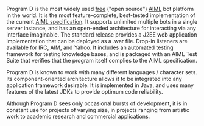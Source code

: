 Program D is the most widely used [free](http://en.wikipedia.org/wiki/free_software) ("open source") [AIML](http://en.wikipedia.org/wiki/AIML) bot platform in the world. It is the most feature-complete, best-tested implementation of the current [AIML specification](http://aitools.org/aiml/spec/). It supports unlimited multiple bots in a single server instance, and has an open-ended architecture for interacting via any interface imaginable. The standard release provides a J2EE web application implementation that can be deployed as a .war file. Drop-in listeners are available for IRC, AIM, and Yahoo. It includes an automated testing framework for testing knowledge bases, and is packaged with an AIML Test Suite that verifies that the program itself complies to the AIML specification.

Program D is known to work with many different languages / character sets. Its component-oriented architecture allows it to be integrated into any application framework desirable. It is implemented in Java, and uses many features of the latest JDKs to provide optimum code reliability.

Although Program D sees only occasional bursts of development, it is in constant use for projects of varying size, in projects ranging from artistic work to academic research and commercial applications.
